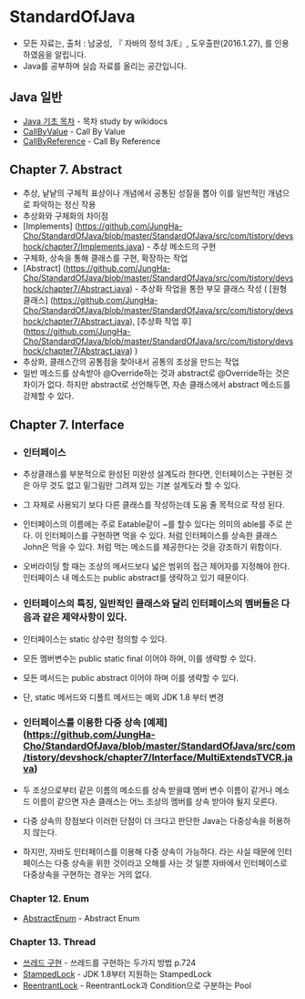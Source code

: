 # StandardOfJava
- 모든 자료는, 출처 : 남궁성, 『 자바의 정석 3/E』, 도우출판(2016.1.27), 를 인용하였음을 알립니다.
- Java를 공부하며 실습 자료를 올리는 공간입니다.

## Java 일반
- [Java 기초 목차](https://github.com/JungHa-Cho/StandardOfJava/tree/master/Java) - 목차 study by wikidocs
- [CallByValue](https://github.com/JungHa-Cho/StandardOfJava/blob/master/StandardOfJava/src/com/tistory/devshock/common/Counter.java) - Call By Value
- [CallByReference](https://github.com/JungHa-Cho/StandardOfJava/blob/master/StandardOfJava/src/com/tistory/devshock/common/Counter2.java) - Call By Reference

## Chapter 7. Abstract
- 추상, 낱낱의 구체적 표상이나 개념에서 공통된 성질을 뽑아 이를 일반적인 개념으로 파악하는 정신 작용
- 추상화와 구체화의 차이점
- [Implements] (https://github.com/JungHa-Cho/StandardOfJava/blob/master/StandardOfJava/src/com/tistory/devshock/chapter7/Implements.java) - 추상 메소드의 구현
- 구체화, 상속을 통해 클래스를 구현, 확장하는 작업
- [Abstract] (https://github.com/JungHa-Cho/StandardOfJava/blob/master/StandardOfJava/src/com/tistory/devshock/chapter7/Abstract.java) - 추상화 작업을 통한 부모 클래스 작성 ( [원형 클래스] (https://github.com/JungHa-Cho/StandardOfJava/blob/master/StandardOfJava/src/com/tistory/devshock/chapter7/Abstract.java), [추상화 작업 후] (https://github.com/JungHa-Cho/StandardOfJava/blob/master/StandardOfJava/src/com/tistory/devshock/chapter7/Abstract.java) )
- 추상화, 클래스간의 공통점을 찾아내서 공통의 조상을 만드는 작업
- 일반 메소드를 상속받아 @Override하는 것과 abstract로 @Override하는 것은 차이가 없다. 하지만 abstract로 선언해두면, 자손 클래스에서 abstract 메소드를 강제할 수 있다.

## Chapter 7. Interface

- ### 인터페이스
- 추상클래스를 부분적으로 완성된 미완성 설계도라 한다면, 인터페이스는 구현된 것은 아무 것도 없고 밑그림만 그려져 있는 기본 설계도라 할 수 있다.
- 그 자체로 사용되기 보다 다른 클래스를 작성하는데 도움 줄 목적으로 작성 된다.
- 인터페이스의 이름에는 주로 Eatable같이 ~를 할수 있다는 의미의 able를 주로 쓴다. 이 인터페이스를 구현하면 먹을 수 있다. 처럼 인터페이스를 상속한 클래스 John은 먹을 수 있다. 처럼 먹는 메소드를 제공한다는 것을 강조하기 위함이다.
- 오버라이딩 할 때는 조상의 메서드보다 넓은 범위의 접근 제어자를 지정해야 한다. 인터페이스 내 메소드는 public abstract를 생략하고 있기 때문이다.

- ### 인터페이스의 특징, 일반적인 클래스와 달리 인터페이스의 멤버들은 다음과 같은 제약사항이 있다.
- 인터페이스는 static 상수만 정의할 수 있다.
- 모든 멤버변수는 public static final 이어야 하며, 이를 생략할 수 있다.
- 모든 메서드는 public abstract 이어야 하며 이를 생략할 수 있다.
- 단, static 메서드와 디폴트 메서드는 예외 JDK 1.8 부터 변경

- ### 인터페이스를 이용한 다중 상속 [예제] (https://github.com/JungHa-Cho/StandardOfJava/blob/master/StandardOfJava/src/com/tistory/devshock/chapter7/Interface/MultiExtendsTVCR.java)
- 두 조상으로부터 같은 이름의 메소드를 상속 받을떄 멤버 변수 이름이 같거나 메소드 이름이 같으면 자손 클래스는 어느 조상의 멤버를 상속 받아야 될지 모른다.
- 다중 상속의 장점보다 이러한 단점이 더 크다고 판단한 Java는 다중상속을 허용하지 않는다.
- 하지만, 자바도 인터페이스를 이용해 다중 상속이 가능하다. 라는 사실 때문에 인터페이스는 다중 상속을 위한 것이라고 오해를 사는 것 일뿐 자바에서 인터페이스로 다중상속을 구현하는 경우는 거의 없다.

### Chapter 12. Enum
- [AbstractEnum](https://github.com/JungHa-Cho/StandardOfJava/blob/master/StandardOfJava/src/com/tistory/devshock/chapter12/AbstractEnum.java) - Abstract Enum

### Chapter 13. Thread
- [쓰레드 구현](https://github.com/JungHa-Cho/StandardOfJava/blob/master/StandardOfJava/src/com/tistory/devshock/chapter13/ThreadExample1.java) - 쓰레드를 구현하는 두가지 방법 p.724
- [StampedLock](https://github.com/JungHa-Cho/StandardOfJava/blob/master/StandardOfJava/src/com/tistory/devshock/chapter13/ThreadExample2.java) - JDK 1.8부터 지원하는 StampedLock
- [ReentrantLock](https://github.com/JungHa-Cho/StandardOfJava/blob/master/StandardOfJava/src/com/tistory/devshock/chapter13/ThreadWaitExample1.java) - ReentrantLock과 Condition으로 구분하는 Pool
